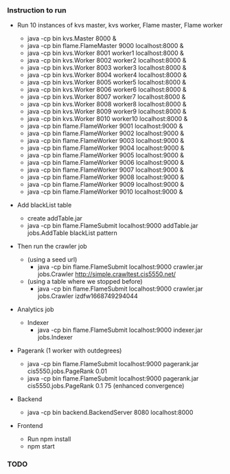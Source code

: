 ### Instruction to run

- Run 10 instances of kvs master, kvs worker, Flame master, Flame worker
  - java -cp bin kvs.Master 8000 & 
  - java -cp bin flame.FlameMaster 9000 localhost:8000 & 
  - java -cp bin kvs.Worker 8001 worker1 localhost:8000 & 
  - java -cp bin kvs.Worker 8002 worker2 localhost:8000 &
  - java -cp bin kvs.Worker 8003 worker3 localhost:8000 &
  - java -cp bin kvs.Worker 8004 worker4 localhost:8000 &
  - java -cp bin kvs.Worker 8005 worker5 localhost:8000 &
  - java -cp bin kvs.Worker 8006 worker6 localhost:8000 & 
  - java -cp bin kvs.Worker 8007 worker7 localhost:8000 &
  - java -cp bin kvs.Worker 8008 worker8 localhost:8000 &
  - java -cp bin kvs.Worker 8009 worker9 localhost:8000 &
  - java -cp bin kvs.Worker 8010 worker10 localhost:8000 &
  - java -cp bin flame.FlameWorker 9001 localhost:9000 &
  - java -cp bin flame.FlameWorker 9002 localhost:9000 &
  - java -cp bin flame.FlameWorker 9003 localhost:9000 &
  - java -cp bin flame.FlameWorker 9004 localhost:9000 &
  - java -cp bin flame.FlameWorker 9005 localhost:9000 &
  - java -cp bin flame.FlameWorker 9006 localhost:9000 &
  - java -cp bin flame.FlameWorker 9007 localhost:9000 &
  - java -cp bin flame.FlameWorker 9008 localhost:9000 &
  - java -cp bin flame.FlameWorker 9009 localhost:9000 &
  - java -cp bin flame.FlameWorker 9010 localhost:9000 &
  
- Add blackList table
  - create addTable.jar
  - java -cp bin flame.FlameSubmit localhost:9000 addTable.jar jobs.AddTable blackList pattern
  
- Then run the crawler job
  - (using a seed url)
    - java -cp bin flame.FlameSubmit localhost:9000 crawler.jar jobs.Crawler http://simple.crawltest.cis5550.net/
  - (using a table where we stopped before)
    - java -cp bin flame.FlameSubmit localhost:9000 crawler.jar jobs.Crawler izdfw1668749294044
    
- Analytics job
  - Indexer
    - java -cp bin flame.FlameSubmit localhost:9000 indexer.jar jobs.Indexer
    
- Pagerank (1 worker with outdegrees)
    - java -cp bin flame.FlameSubmit localhost:9000 pagerank.jar cis5550.jobs.PageRank 0.01
    - java -cp bin flame.FlameSubmit localhost:9000 pagerank.jar cis5550.jobs.PageRank 0.1 75 (enhanced convergence)
    
- Backend 
  - java -cp bin backend.BackendServer 8080 localhost:8000
  
- Frontend
  - Run npm install 
  - npm start

### TODO
